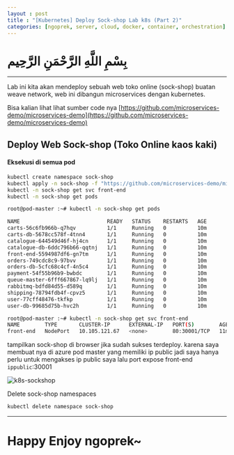 ```yaml
---
layout : post
title : "[Kubernetes] Deploy Sock-shop Lab k8s (Part 2)"
categories: [ngoprek, server, cloud, docker, container, orchestration]
---
```

# بِسْمِ اللَّهِ الرَّحْمَنِ الرَّحِيم
---

Lab ini kita akan mendeploy sebuah web toko online (sock-shop) buatan weave network, web ini dibangun microservices dengan kubernetes. 

Bisa kalian lihat lihat sumber code nya [https://github.com/microservices-demo/microservices-demo](https://github.com/microservices-demo/microservices-demo)

## Deploy Web Sock-shop (Toko Online kaos kaki) #####

#### Eksekusi di semua pod ###


```BASH
kubectl create namespace sock-shop
kubectl apply -n sock-shop -f "https://github.com/microservices-demo/microservices-demo/blob/master/deploy/kubernetes/complete-demo.yaml?raw=true"
kubectl -n sock-shop get svc front-end
kubectl -n sock-shop get pods
```

```BASH
root@pod-master :~# kubectl -n sock-shop get pods

NAME                            READY   STATUS    RESTARTS   AGE
carts-56c6fb966b-q7hqv          1/1     Running   0          10m
carts-db-5678cc578f-4tnn4       1/1     Running   0          10m
catalogue-644549d46f-hj4cn      1/1     Running   0          10m
catalogue-db-6ddc796b66-qqtnj   1/1     Running   0          10m
front-end-5594987df6-gn7tm      1/1     Running   0          10m
orders-749cdc8c9-97bvv          1/1     Running   0          10m
orders-db-5cfc68c4cf-4n5c4      1/1     Running   0          10m
payment-54f55b96b9-bwbdc        1/1     Running   0          10m
queue-master-6fff667867-lq9lj   1/1     Running   0          10m
rabbitmq-bdfd84d55-d589q        1/1     Running   0          10m
shipping-78794fdb4f-cpvz5       1/1     Running   0          10m
user-77cff48476-tkfkp           1/1     Running   0          10m
user-db-99685d75b-hvc2h         1/1     Running   0          10m

root@pod-master :~# kubectl -n sock-shop get svc front-end
NAME        TYPE       CLUSTER-IP      EXTERNAL-IP   PORT(S)        AGE
front-end   NodePort   10.105.121.67   <none>        80:30001/TCP   11m
```
tampilkan sock-shop di browser jika sudah sukses terdeploy. karena saya membuat nya di azure pod master yang memiliki ip public jadi saya hanya perlu untuk mengakses ip public saya lalu port expose front-end 
`ippublic`:30001

![k8s-sockshop](https://raw.githubusercontent.com/ammarun11/ammarun11.github.io/master/static/img/_posts/k8s-sock-shop.png)

Delete sock-shop namespaces
```BASH
kubectl delete namespace sock-shop
```

---
# Happy Enjoy ngoprek~
